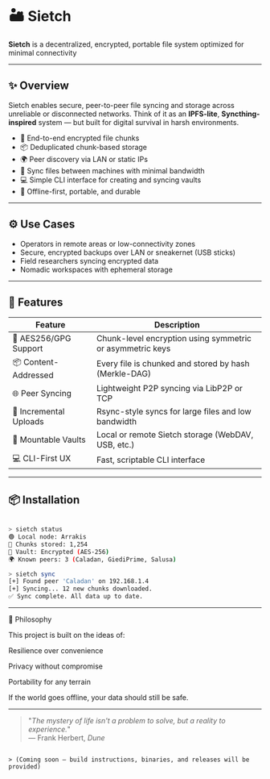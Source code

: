 # 🏜️ Sietch

**Sietch** is a decentralized, encrypted, portable file system optimized for minimal connectivity 

---

## ✨ Overview

Sietch enables secure, peer-to-peer file syncing and storage across unreliable or disconnected networks. Think of it as an **IPFS-lite**, **Syncthing-inspired** system — but built for digital survival in harsh environments.

- 🔐 End-to-end encrypted file chunks
- 📦 Deduplicated chunk-based storage
- 🌍 Peer discovery via LAN or static IPs
- 🔄 Sync files between machines with minimal bandwidth
- 💻 Simple CLI interface for creating and syncing vaults
- 🧱 Offline-first, portable, and durable

---

## ⚙️ Use Cases

- Operators in remote areas or low-connectivity zones
- Secure, encrypted backups over LAN or sneakernet (USB sticks)
- Field researchers syncing encrypted data
- Nomadic workspaces with ephemeral storage

---

## 🚀 Features

| Feature               | Description                                                 |
|----------------------|-------------------------------------------------------------|
| 🔐 AES256/GPG Support | Chunk-level encryption using symmetric or asymmetric keys  |
| 📦 Content-Addressed  | Every file is chunked and stored by hash (Merkle-DAG)      |
| 🌐 Peer Syncing       | Lightweight P2P syncing via LibP2P or TCP                  |
| 🔄 Incremental Uploads| Rsync-style syncs for large files and low bandwidth        |
| 📁 Mountable Vaults   | Local or remote Sietch storage (WebDAV, USB, etc.)         |
| 💻 CLI-First UX       | Fast, scriptable CLI interface                             |

---

## 📦 Installation

```bash 

> sietch status
🟢 Local node: Arrakis
🧱 Chunks stored: 1,254
🔐 Vault: Encrypted (AES-256)
🌍 Known peers: 3 (Caladan, GiediPrime, Salusa)

> sietch sync
[+] Found peer 'Caladan' on 192.168.1.4
[+] Syncing... 12 new chunks downloaded.
✅ Sync complete. All data up to date.


```


---

💬 Philosophy

This project is built on the ideas of:

Resilience over convenience

Privacy without compromise

Portability for any terrain

If the world goes offline, your data should still be safe.

---

> "_The mystery of life isn't a problem to solve, but a reality to experience._"  
> — Frank Herbert, *Dune*

```

> (Coming soon — build instructions, binaries, and releases will be provided)



